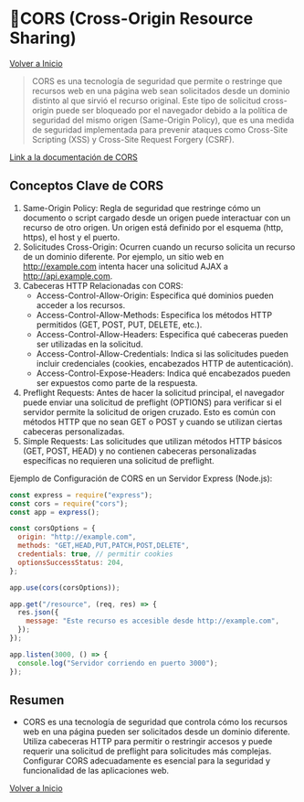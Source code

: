 # 🎯CORS (Cross-Origin Resource Sharing)

[Volver a Inicio](../../README.md)

> CORS es una tecnología de seguridad que permite o restringe que recursos web en una página web sean solicitados desde un dominio distinto al que sirvió el recurso original. Este tipo de solicitud cross-origin puede ser bloqueado por el navegador debido a la política de seguridad del mismo origen (Same-Origin Policy), que es una medida de seguridad implementada para prevenir ataques como Cross-Site Scripting (XSS) y Cross-Site Request Forgery (CSRF).

[Link a la documentación de CORS](https://www.npmjs.com/package/cors)

## Conceptos Clave de CORS

1. Same-Origin Policy: Regla de seguridad que restringe cómo un documento o script cargado desde un origen puede interactuar con un recurso de otro origen. Un origen está definido por el esquema (http, https), el host y el puerto.
2. Solicitudes Cross-Origin: Ocurren cuando un recurso solicita un recurso de un dominio diferente. Por ejemplo, un sitio web en http://example.com intenta hacer una solicitud AJAX a http://api.example.com.
3. Cabeceras HTTP Relacionadas con CORS:
   - Access-Control-Allow-Origin: Especifica qué dominios pueden acceder a los recursos.
   - Access-Control-Allow-Methods: Especifica los métodos HTTP permitidos (GET, POST, PUT, DELETE, etc.).
   - Access-Control-Allow-Headers: Especifica qué cabeceras pueden ser utilizadas en la solicitud.
   - Access-Control-Allow-Credentials: Indica si las solicitudes pueden incluir credenciales (cookies, encabezados HTTP de autenticación).
   - Access-Control-Expose-Headers: Indica qué encabezados pueden ser expuestos como parte de la respuesta.
4. Preflight Requests: Antes de hacer la solicitud principal, el navegador puede enviar una solicitud de preflight (OPTIONS) para verificar si el servidor permite la solicitud de origen cruzado. Esto es común con métodos HTTP que no sean GET o POST y cuando se utilizan ciertas cabeceras personalizadas.
5. Simple Requests: Las solicitudes que utilizan métodos HTTP básicos (GET, POST, HEAD) y no contienen cabeceras personalizadas específicas no requieren una solicitud de preflight.

Ejemplo de Configuración de CORS en un Servidor Express (Node.js):

```js
const express = require("express");
const cors = require("cors");
const app = express();

const corsOptions = {
  origin: "http://example.com",
  methods: "GET,HEAD,PUT,PATCH,POST,DELETE",
  credentials: true, // permitir cookies
  optionsSuccessStatus: 204,
};

app.use(cors(corsOptions));

app.get("/resource", (req, res) => {
  res.json({
    message: "Este recurso es accesible desde http://example.com",
  });
});

app.listen(3000, () => {
  console.log("Servidor corriendo en puerto 3000");
});
```

## Resumen
- CORS es una tecnología de seguridad que controla cómo los recursos web en una página pueden ser solicitados desde un dominio diferente. Utiliza cabeceras HTTP para permitir o restringir accesos y puede requerir una solicitud de preflight para solicitudes más complejas. Configurar CORS adecuadamente es esencial para la seguridad y funcionalidad de las aplicaciones web.

[Volver a Inicio](../../README.md)

